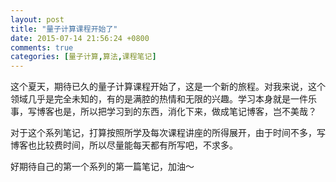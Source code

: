 ```yaml
---
layout: post
title: "量子计算课程开始了"
date: 2015-07-14 21:56:24 +0800
comments: true
categories: [量子计算,算法,课程笔记]
---
```

这个夏天，期待已久的量子计算课程开始了，这是一个新的旅程。对我来说，这个领域几乎是完全未知的，有的是满腔的热情和无限的兴趣。学习本身就是一件乐事，写博客也是，所以把学习到的东西，消化下来，做成笔记博客，岂不美哉？
<!--more-->

对于这个系列笔记，打算按照所学及每次课程讲座的所得展开，由于时间不多，写博客也比较费时间，所以尽量能每天都有所写吧，不求多。

好期待自己的第一个系列的第一篇笔记，加油～
